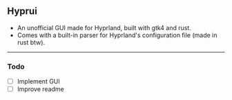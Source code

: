 ## Hyprui

- An unofficial GUI made for Hyprland, built with gtk4 and rust.
- Comes with a built-in parser for Hyprland's configuration file (made in rust btw).

---

### Todo

- [ ] Implement GUI
- [ ] Improve readme